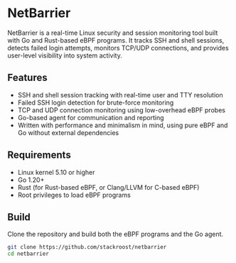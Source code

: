 # NetBarrier

NetBarrier is a real-time Linux security and session monitoring tool built with Go and Rust-based eBPF programs. It tracks SSH and shell sessions, detects failed login attempts, monitors TCP/UDP connections, and provides user-level visibility into system activity.

## Features

- SSH and shell session tracking with real-time user and TTY resolution
- Failed SSH login detection for brute-force monitoring
- TCP and UDP connection monitoring using low-overhead eBPF probes
- Go-based agent for communication and reporting
- Written with performance and minimalism in mind, using pure eBPF and Go without external dependencies

## Requirements

- Linux kernel 5.10 or higher
- Go 1.20+
- Rust (for Rust-based eBPF, or Clang/LLVM for C-based eBPF)
- Root privileges to load eBPF programs

## Build

Clone the repository and build both the eBPF programs and the Go agent.

```bash
git clone https://github.com/stackroost/netbarrier
cd netbarrier
```
